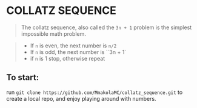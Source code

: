 # COLLATZ SEQUENCE

> The collatz sequence, also called the `3n + 1` problem is the simplest impossible math problem.

> - If `n` is even, the next number is `n/2`
> - If `n` is odd, the next number is ``3n + 1`
> - if `n` is 1 stop, otherwise repeat

## To start:

run `git clone https://github.com/MmakolaMC/collatz_sequence.git` to create a local repo, and enjoy playing around with numbers.
